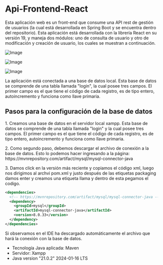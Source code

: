 # Api-Frontend-React

Esta aplicación web es un front-end que consume una API rest de gestión de usuarios (la cual está desarrollada en Spring Boot y se encuentra dentro del repositorio). Esta aplicación está desarrollada con la librería React en su versión 19, y maneja dos módulos: uno de consulta de usuario y otro de modificación y creación de usuario, los cuales se muestran a continuación.



![Image](https://github.com/user-attachments/assets/62485c64-741f-43e5-bbb3-fea815e684a8)


![Image](https://github.com/user-attachments/assets/60597062-f422-4040-9eaa-fb628b731ea3)



![Image](https://github.com/user-attachments/assets/4e59c08d-63b8-4e85-85de-4828ac9584a0)













<p>
La aplicación está conectada a una base de datos local. Esta base de datos se comprende de una tabla llamada "login", la cual posee tres campos. El primer campo es el que tiene el código de cada registro, es de tipo entero, autoincremento y funciona como llave primaria.
</p>

## Pasos para la configuración de la base de datos

<p>
  1. Creamos una base de datos en el servidor local xampp. Esta base de datos se comprende de una tabla llamada "login" y la cual posee tres campos. El primer campo es el que tiene el código de cada registro, es de tipo entero, autoincremento y funciona como llave primaria.
</p>

<p>
  2. Como segundo paso, debemos descargar el archivo de conexión a la base de datos. Esto lo podemos hacer ingresando a la página: https://mvnrepository.com/artifact/mysql/mysql-connector-java
</p>

<p>
  3. Damos click en la versión más reciente y copiamos el código xml, luego nos dirigimos al archvi pom.xml y justo después de las etiquetas packaging damos enter y creamos una etiqueta llama <dependencies> y dentro de esta pegamos el codigo.
</p>

```xml
<dependencies>
  <!-- https://mvnrepository.com/artifact/mysql/mysql-connector-java -->
  <dependency>
    <groupId>mysql</groupId>
    <artifactId>mysql-connector-java</artifactId>
    <version>8.0.33</version>
  </dependency>
</dependencies>
```
<p>
  Si observamos en el IDE ha descargado automáticamente el archivo que hará la conexión con la base de datos.
</p>

- Tecnología Java aplicada: Maven
- Servidor: Xampp
- Java version "21.0.2" 2024-01-16 LTS
